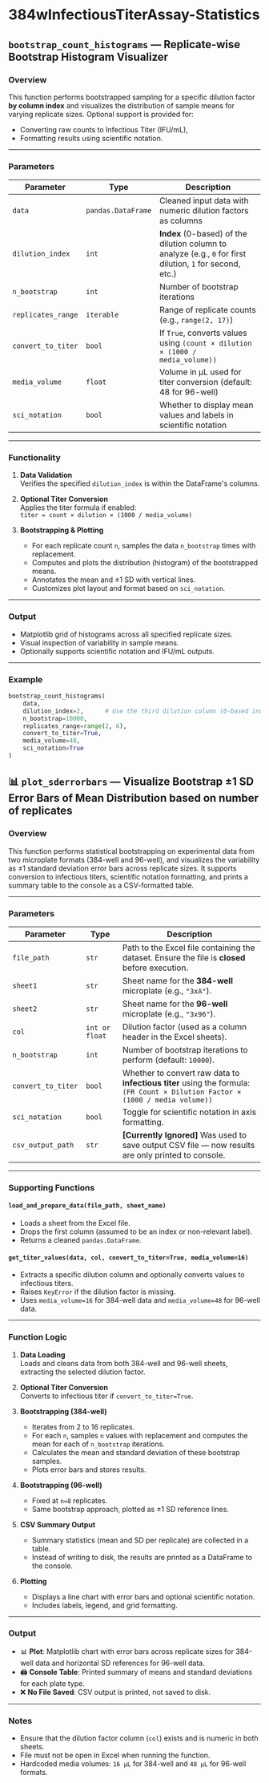 # 384wInfectiousTiterAssay-Statistics
## `bootstrap_count_histograms` — Replicate-wise Bootstrap Histogram Visualizer

### Overview
This function performs bootstrapped sampling for a specific dilution factor **by column index** and visualizes the distribution of sample means for varying replicate sizes. Optional support is provided for:
- Converting raw counts to Infectious Titer (IFU/mL),
- Formatting results using scientific notation.

---

### Parameters

| Parameter             | Type               | Description |
|-----------------------|--------------------|-------------|
| `data`                | `pandas.DataFrame` | Cleaned input data with numeric dilution factors as columns |
| `dilution_index`      | `int`              | **Index** (0-based) of the dilution column to analyze (e.g., `0` for first dilution, `1` for second, etc.) |
| `n_bootstrap`         | `int`              | Number of bootstrap iterations |
| `replicates_range`    | `iterable`         | Range of replicate counts (e.g., `range(2, 17)`) |
| `convert_to_titer`    | `bool`             | If `True`, converts values using `(count × dilution × (1000 / media_volume))` |
| `media_volume`        | `float`            | Volume in µL used for titer conversion (default: 48 for 96-well) |
| `sci_notation`        | `bool`             | Whether to display mean values and labels in scientific notation |

---

### Functionality

1. **Data Validation**  
   Verifies the specified `dilution_index` is within the DataFrame's columns.

2. **Optional Titer Conversion**  
   Applies the titer formula if enabled:  
   `titer = count × dilution × (1000 / media_volume)`

3. **Bootstrapping & Plotting**  
   - For each replicate count `n`, samples the data `n_bootstrap` times with replacement.
   - Computes and plots the distribution (histogram) of the bootstrapped means.
   - Annotates the mean and ±1 SD with vertical lines.
   - Customizes plot layout and format based on `sci_notation`.

---

### Output

- Matplotlib grid of histograms across all specified replicate sizes.
- Visual inspection of variability in sample means.
- Optionally supports scientific notation and IFU/mL outputs.

---

### Example

```python
bootstrap_count_histograms(
    data,
    dilution_index=2,      # Use the third dilution column (0-based index)
    n_bootstrap=10000,
    replicates_range=range(2, 6),
    convert_to_titer=True,
    media_volume=48,
    sci_notation=True
)
```

## 📊 `plot_sderrorbars` — Visualize Bootstrap ±1 SD Error Bars of Mean Distribution based on number of replicates

### Overview
This function performs statistical bootstrapping on experimental data from two microplate formats (384-well and 96-well), and visualizes the variability as ±1 standard deviation error bars across replicate sizes. It supports conversion to infectious titers, scientific notation formatting, and prints a summary table to the console as a CSV-formatted table.

---

### Parameters

| Parameter             | Type           | Description |
|------------------------|----------------|-------------|
| `file_path`           | `str`          | Path to the Excel file containing the dataset. Ensure the file is **closed** before execution. |
| `sheet1`              | `str`          | Sheet name for the **384-well** microplate (e.g., `"3xA"`). |
| `sheet2`              | `str`          | Sheet name for the **96-well** microplate (e.g., `"3x96"`). |
| `col`                 | `int or float` | Dilution factor (used as a column header in the Excel sheets). |
| `n_bootstrap`         | `int`          | Number of bootstrap iterations to perform (default: `10000`). |
| `convert_to_titer`    | `bool`         | Whether to convert raw data to **infectious titer** using the formula: <br> `(FR Count × Dilution Factor × (1000 / media volume))` |
| `sci_notation`        | `bool`         | Toggle for scientific notation in axis formatting. |
| `csv_output_path`     | `str`          | **[Currently Ignored]** Was used to save output CSV file — now results are only printed to console. |

---

### Supporting Functions

#### `load_and_prepare_data(file_path, sheet_name)`
- Loads a sheet from the Excel file.
- Drops the first column (assumed to be an index or non-relevant label).
- Returns a cleaned `pandas.DataFrame`.

#### `get_titer_values(data, col, convert_to_titer=True, media_volume=16)`
- Extracts a specific dilution column and optionally converts values to infectious titers.
- Raises `KeyError` if the dilution factor is missing.
- Uses `media_volume=16` for 384-well data and `media_volume=48` for 96-well data.

---

### Function Logic

1. **Data Loading**  
   Loads and cleans data from both 384-well and 96-well sheets, extracting the selected dilution factor.

2. **Optional Titer Conversion**  
   Converts to infectious titer if `convert_to_titer=True`.

3. **Bootstrapping (384-well)**  
   - Iterates from 2 to 16 replicates.
   - For each `n`, samples `n` values with replacement and computes the mean for each of `n_bootstrap` iterations.
   - Calculates the mean and standard deviation of these bootstrap samples.
   - Plots error bars and stores results.

4. **Bootstrapping (96-well)**  
   - Fixed at `n=8` replicates.
   - Same bootstrap approach, plotted as ±1 SD reference lines.

5. **CSV Summary Output**  
   - Summary statistics (mean and SD per replicate) are collected in a table.
   - Instead of writing to disk, the results are printed as a DataFrame to the console.

6. **Plotting**  
   - Displays a line chart with error bars and optional scientific notation.
   - Includes labels, legend, and grid formatting.

---

### Output

- 📊 **Plot**: Matplotlib chart with error bars across replicate sizes for 384-well data and horizontal SD references for 96-well data.
- 🖨️ **Console Table**: Printed summary of means and standard deviations for each plate type.
- ❌ **No File Saved**: CSV output is printed, not saved to disk.

---

### Notes

- Ensure that the dilution factor column (`col`) exists and is numeric in both sheets.
- File must not be open in Excel when running the function.
- Hardcoded media volumes: `16 µL` for 384-well and `48 µL` for 96-well formats.